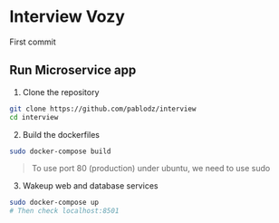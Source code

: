 # Interview Vozy

First commit



## Run Microservice app

1. Clone the repository

```bash
git clone https://github.com/pablodz/interview
cd interview
```

2. Build the dockerfiles

```bash
sudo docker-compose build
```
> To use port 80 (production) under ubuntu, we need to use sudo

3. Wakeup web and database services

```bash
sudo docker-compose up
# Then check localhost:8501
```

